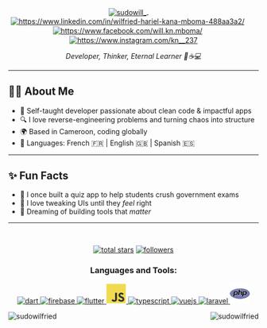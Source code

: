 
<!-- Social icons section -->
<p align="center">
<a href="https://twitter.com/sudowill_" target="_blank">
  <img align="center" src="https://cdn.jsdelivr.net/gh/devicons/devicon/icons/twitter/twitter-original.svg" alt="sudowill_" height="30" width="30" />
</a>
&#8287;&#8287;&#8287;&#8287;&#8287;
<a href="https://www.linkedin.com/in/wilfried-hariel-kana-mboma-488aa3a2/" target="blank"><img align="center" src="https://raw.githubusercontent.com/rahuldkjain/github-profile-readme-generator/master/src/images/icons/Social/linked-in-alt.svg" alt="https://www.linkedin.com/in/wilfried-hariel-kana-mboma-488aa3a2/" height="30" width="40" /></a>
&#8287;&#8287;&#8287;&#8287;&#8287;
<a href="https://fb.com/will.kn.mboma/" target="blank"><img align="center" src="https://raw.githubusercontent.com/rahuldkjain/github-profile-readme-generator/master/src/images/icons/Social/facebook.svg" alt="https://www.facebook.com/will.kn.mboma/" height="30" width="40" /></a>
&#8287;&#8287;&#8287;&#8287;&#8287;
<a href="https://www.instagram.com/insta.wilfried" target="blank"><img align="center" src="https://raw.githubusercontent.com/rahuldkjain/github-profile-readme-generator/master/src/images/icons/Social/instagram.svg" alt="https://www.instagram.com/kn__237" height="30" width="40" /></a>
</p>
<p align="center">
  <em>Developer, Thinker, Eternal Learner 🚀☕💻</em><br>
</p>

---

## 👨‍💻 About Me

- 🧠 Self-taught developer passionate about clean code & impactful apps
- 🔍 I love reverse-engineering problems and turning chaos into structure
- 🌍 Based in Cameroon, coding globally
- 💬 Languages: French 🇫🇷 | English 🇬🇧 | Spanish 🇪🇸

---

## ✨ Fun Facts

- 🤖 I once built a quiz app to help students crush government exams
- 🔧 I love tweaking UIs until they *feel* right
- 🌌 Dreaming of building tools that *matter*

---


<br/>

<!-- Social badges section -->
<!-- Badges with custom icons - https://github.com/sudowilfried/custom-icon-badges -->
<!-- View counter - https://github.com/sudowilfried/Simple-View-Counter -->
<p align="center">
  <a href="https://github.com/sudowilfried?tab=repositories&sort=stargazers">
    <img alt="total stars" title="Total stars on GitHub" src="https://custom-icon-badges.demolab.com/github/stars/sudowilfried?color=55960c&style=for-the-badge&labelColor=488207&logo=star"/></a>
  <a href="https://github.com/sudowilfried?tab=followers">
    <img alt="followers" title="Follow me on Github" src="https://custom-icon-badges.demolab.com/github/followers/sudowilfried?color=236ad3&labelColor=1155ba&style=for-the-badge&logo=person-add&label=Follow&logoColor=white"/></a>
</p>

<h3 align="center">Languages and Tools:</h3>
<p align="center"> <a href="https://dart.dev" target="_blank" rel="noreferrer"> <img src="https://www.vectorlogo.zone/logos/dartlang/dartlang-icon.svg" alt="dart" width="40" height="40"/> </a><a href="https://firebase.google.com/" target="_blank" rel="noreferrer"> <img src="https://www.vectorlogo.zone/logos/firebase/firebase-icon.svg" alt="firebase" width="40" height="40"/> </a><a href="https://flutter.dev" target="_blank" rel="noreferrer"> <img src="https://www.vectorlogo.zone/logos/flutterio/flutterio-icon.svg" alt="flutter" width="40" height="40"/> </a><a href="https://developer.mozilla.org/en-US/docs/Web/JavaScript" target="_blank" rel="noreferrer"> <img src="https://raw.githubusercontent.com/devicons/devicon/master/icons/javascript/javascript-original.svg" alt="javascript" width="40" height="40"/> </a><a href="https://www.typescriptlang.org/" target="_blank" rel="noreferrer">
  <img src="https://www.vectorlogo.zone/logos/typescriptlang/typescriptlang-icon.svg" alt="typescript" width="40" height="40"/>
</a>    <a href="https://vuejs.org/" target="_blank" rel="noreferrer">
  <img src="https://www.vectorlogo.zone/logos/vuejs/vuejs-icon.svg" alt="vuejs" width="40" height="40"/>
</a>
<a href="https://laravel.com/" target="_blank" rel="noreferrer"> <img src="https://icon.icepanel.io/Technology/svg/Laravel.svg" alt="laravel" width="40" height="40"/> </a> 
  <a href="https://www.php.net" target="_blank" rel="noreferrer"> <img src="https://raw.githubusercontent.com/devicons/devicon/master/icons/php/php-original.svg" alt="php" width="40" height="40"/></a>
 </p>

<p><img align="left" src="https://github-readme-stats.vercel.app/api/top-langs?username=sudowilfried&show_icons=true&locale=en&layout=compact" alt="sudowilfried" /></p>


<p><img align="right" src="https://github-readme-streak-stats.herokuapp.com/?user=sudowilfried&" alt="sudowilfried" /></p>
